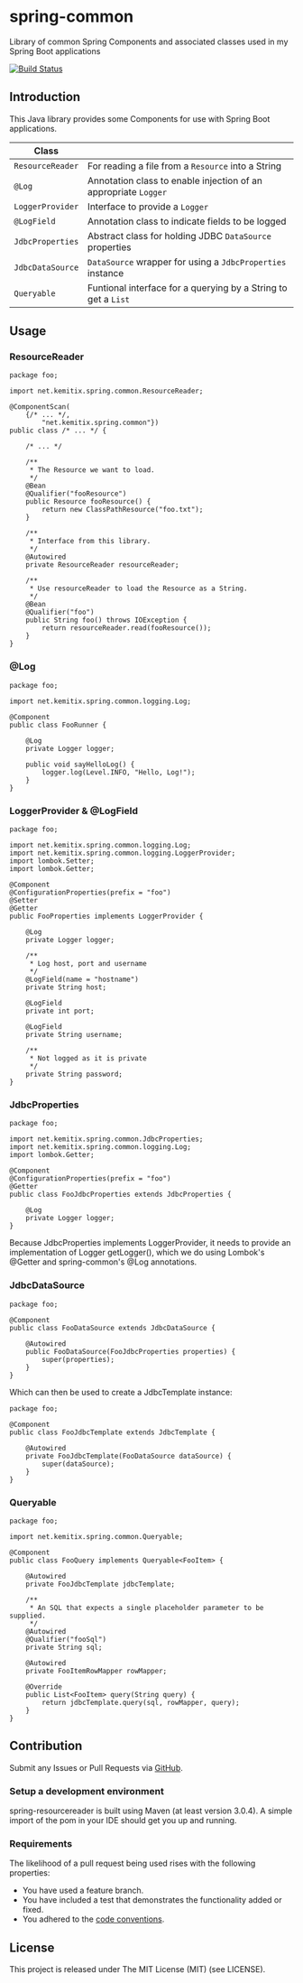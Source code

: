# spring-common
Library of common Spring Components and associated classes used in my Spring Boot applications

[![Build Status](https://travis-ci.org/kemitix/spring-common.svg?branch=master)](https://travis-ci.org/kemitix/spring-common)

## Introduction

This Java library provides some Components for use with Spring Boot applications.

**Class**|&nbsp;
-----|-----
`ResourceReader` | For reading a file from a `Resource` into a String
`@Log`|Annotation class to enable injection of an appropriate `Logger`
`LoggerProvider`|Interface to provide a `Logger`
`@LogField`|Annotation class to indicate fields to be logged
`JdbcProperties` | Abstract class for holding JDBC `DataSource` properties
`JdbcDataSource` | `DataSource` wrapper for using a `JdbcProperties` instance
`Queryable` | Funtional interface for a querying by a String to get a `List`

## Usage

### ResourceReader

    package foo;

    import net.kemitix.spring.common.ResourceReader;

    @ComponentScan(
        {/* ... */,
            "net.kemitix.spring.common"})
    public class /* ... */ {

        /* ... */

        /**
         * The Resource we want to load.
         */
        @Bean
        @Qualifier("fooResource")
        public Resource fooResource() {
            return new ClassPathResource("foo.txt");
        }

        /**
         * Interface from this library.
         */
        @Autowired
        private ResourceReader resourceReader;

        /**
         * Use resourceReader to load the Resource as a String.
         */
        @Bean
        @Qualifier("foo")
        public String foo() throws IOException {
            return resourceReader.read(fooResource());
        }
    }

### @Log

    package foo;

    import net.kemitix.spring.common.logging.Log;

    @Component
    public class FooRunner {

        @Log
        private Logger logger;

        public void sayHelloLog() {
            logger.log(Level.INFO, "Hello, Log!");
        }
    }

### LoggerProvider & @LogField

    package foo;

    import net.kemitix.spring.common.logging.Log;
    import net.kemitix.spring.common.logging.LoggerProvider;
    import lombok.Setter;
    import lombok.Getter;

    @Component
    @ConfigurationProperties(prefix = "foo")
    @Setter
    @Getter
    public FooProperties implements LoggerProvider {

        @Log
        private Logger logger;

        /**
         * Log host, port and username
         */
        @LogField(name = "hostname")
        private String host;

        @LogField
        private int port;

        @LogField
        private String username;

        /**
         * Not logged as it is private
         */
        private String password;
    }

### JdbcProperties

    package foo;

    import net.kemitix.spring.common.JdbcProperties;
    import net.kemitix.spring.common.logging.Log;
    import lombok.Getter;

    @Component
    @ConfigurationProperties(prefix = "foo")
    @Getter
    public class FooJdbcProperties extends JdbcProperties {

        @Log
        private Logger logger;
    }

Because JdbcProperties implements LoggerProvider, it needs to provide an implementation of Logger getLogger(), which we do using Lombok's @Getter and spring-common's @Log annotations.

### JdbcDataSource

    package foo;

    @Component
    public class FooDataSource extends JdbcDataSource {

        @Autowired
        public FooDataSource(FooJdbcProperties properties) {
            super(properties);
        }
    }

Which can then be used to create a JdbcTemplate instance:

    package foo;

    @Component
    public class FooJdbcTemplate extends JdbcTemplate {

        @Autowired
        private FooJdbcTemplate(FooDataSource dataSource) {
            super(dataSource);
        }
    }

### Queryable

    package foo;

    import net.kemitix.spring.common.Queryable;

    @Component
    public class FooQuery implements Queryable<FooItem> {

        @Autowired
        private FooJdbcTemplate jdbcTemplate;

        /**
         * An SQL that expects a single placeholder parameter to be supplied.
         */
        @Autowired
        @Qualifier("fooSql")
        private String sql;

        @Autowired
        private FooItemRowMapper rowMapper;

        @Override
        public List<FooItem> query(String query) {
            return jdbcTemplate.query(sql, rowMapper, query);
        }
    }

## Contribution

Submit any Issues or Pull Requests via [GitHub](https://github.com/kemitix/spring-common).

### Setup a development environment
spring-resourcereader is built using Maven (at least version 3.0.4).
A simple import of the pom in your IDE should get you up and running.

### Requirements
The likelihood of a pull request being used rises with the following properties:

- You have used a feature branch.
- You have included a test that demonstrates the functionality added or fixed.
- You adhered to the [code conventions](http://www.oracle.com/technetwork/java/javase/documentation/codeconvtoc-136057.html).

## License
This project is released under The MIT License (MIT) (see LICENSE).
